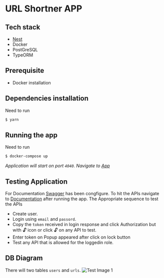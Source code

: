 # URL Shortner APP

## Tech stack
- [Nest](https://github.com/nestjs/nest)
- Docker
- PostGreSQL
- TypeORM


## Prerequisite 
- Docker installation

## Dependencies installation
Need to run 
```bash
$ yarn
```

## Running the app
Need to run
```bash
$ docker-compose up
```
_Application will start on port `4040`. Navigate to [App](http://localhst:4040)_ 

## Testing Application

For Documentation [Swagger](https://swagger.io/) has been congfigure. 
To hit the APIs navigate to [Documentation](http://localhst:4040/api) after running the app. 
The Appropriate sequence to test the APIs
- Create user.
- Login using `email` and `passord`.
- Copy the `token` received in login response and click Authorization but with 🔓 icon or click
🔓 on any API to test.
- Enter token on Popup appeared after click on lock button 
- Test any API that is allowed for the loggedin role.

## DB Diagram
There will two tables `users` and `urls`.
![Test Image 1](./dbDiagram.png)